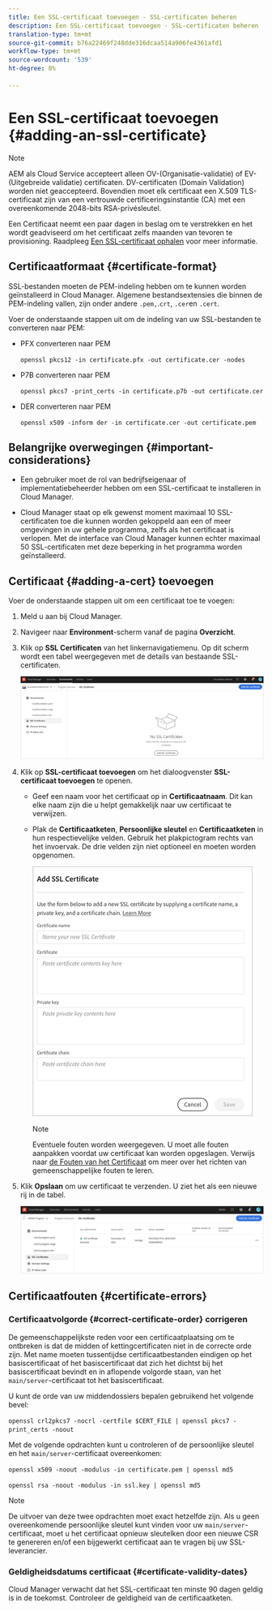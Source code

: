 ```yaml
---
title: Een SSL-certificaat toevoegen - SSL-certificaten beheren
description: Een SSL-certificaat toevoegen - SSL-certificaten beheren
translation-type: tm+mt
source-git-commit: b76a22469f248dde316dcaa514a906fe4361afd1
workflow-type: tm+mt
source-wordcount: '539'
ht-degree: 0%

---
```



# Een SSL-certificaat toevoegen {#adding-an-ssl-certificate}

>[!NOTE]
>AEM als Cloud Service accepteert alleen OV-(Organisatie-validatie) of EV-(Uitgebreide validatie) certificaten. DV-certificaten (Domain Validation) worden niet geaccepteerd. Bovendien moet elk certificaat een X.509 TLS-certificaat zijn van een vertrouwde certificeringsinstantie (CA) met een overeenkomende 2048-bits RSA-privésleutel.

Een Certificaat neemt een paar dagen in beslag om te verstrekken en het wordt geadviseerd om het certificaat zelfs maanden van tevoren te provisioning. Raadpleeg [Een SSL-certificaat ophalen](/help/implementing/cloud-manager/managing-ssl-certifications/get-ssl-certificate.md) voor meer informatie.

## Certificaatformaat {#certificate-format}

SSL-bestanden moeten de PEM-indeling hebben om te kunnen worden geïnstalleerd in Cloud Manager. Algemene bestandsextensies die binnen de PEM-indeling vallen, zijn onder andere `.pem,`.`crt`,  `.cer`en  `.cert`.

Voer de onderstaande stappen uit om de indeling van uw SSL-bestanden te converteren naar PEM:

* PFX converteren naar PEM

   `openssl pkcs12 -in certificate.pfx -out certificate.cer -nodes`

* P7B converteren naar PEM

   `openssl pkcs7 -print_certs -in certificate.p7b -out certificate.cer`

* DER converteren naar PEM

   `openssl x509 -inform der -in certificate.cer -out certificate.pem`

## Belangrijke overwegingen {#important-considerations}

* Een gebruiker moet de rol van bedrijfseigenaar of implementatiebeheerder hebben om een SSL-certificaat te installeren in Cloud Manager.

* Cloud Manager staat op elk gewenst moment maximaal 10 SSL-certificaten toe die kunnen worden gekoppeld aan een of meer omgevingen in uw gehele programma, zelfs als het certificaat is verlopen. Met de interface van Cloud Manager kunnen echter maximaal 50 SSL-certificaten met deze beperking in het programma worden geïnstalleerd.

## Certificaat {#adding-a-cert} toevoegen

Voer de onderstaande stappen uit om een certificaat toe te voegen:

1. Meld u aan bij Cloud Manager.
1. Navigeer naar **Environment**-scherm vanaf de pagina **Overzicht**.
1. Klik op **SSL Certificaten** van het linkernavigatiemenu. Op dit scherm wordt een tabel weergegeven met de details van bestaande SSL-certificaten.

   ![](/help/implementing/cloud-manager/assets/ssl/ssl-cert-1.png)

1. Klik op **SSL-certificaat toevoegen** om het dialoogvenster **SSL-certificaat toevoegen** te openen.

   * Geef een naam voor het certificaat op in **Certificaatnaam**. Dit kan elke naam zijn die u helpt gemakkelijk naar uw certificaat te verwijzen.
   * Plak de **Certificaatketen**, **Persoonlijke sleutel** en **Certificaatketen** in hun respectievelijke velden. Gebruik het plakpictogram rechts van het invoervak.
De drie velden zijn niet optioneel en moeten worden opgenomen.

      ![](/help/implementing/cloud-manager/assets/ssl/ssl-cert-02.png)


      >[!NOTE]
      >Eventuele fouten worden weergegeven. U moet alle fouten aanpakken voordat uw certificaat kan worden opgeslagen. Verwijs naar [de Fouten van het Certificaat](#certificate-errors) om meer over het richten van gemeenschappelijke fouten te leren.

1. Klik **Opslaan** om uw certificaat te verzenden. U ziet het als een nieuwe rij in de tabel.

   ![](/help/implementing/cloud-manager/assets/ssl/ssl-cert-3.png)

## Certificaatfouten {#certificate-errors}

### Certificaatvolgorde {#correct-certificate-order} corrigeren

De gemeenschappelijkste reden voor een certificaatplaatsing om te ontbreken is dat de midden of kettingcertificaten niet in de correcte orde zijn. Met name moeten tussentijdse certificaatbestanden eindigen op het basiscertificaat of het basiscertificaat dat zich het dichtst bij het basiscertificaat bevindt en in aflopende volgorde staan, van het `main/server`-certificaat tot het basiscertificaat.

U kunt de orde van uw middendossiers bepalen gebruikend het volgende bevel:

`openssl crl2pkcs7 -nocrl -certfile $CERT_FILE | openssl pkcs7 -print_certs -noout`

Met de volgende opdrachten kunt u controleren of de persoonlijke sleutel en het `main/server`-certificaat overeenkomen:

`openssl x509 -noout -modulus -in certificate.pem | openssl md5`

`openssl rsa -noout -modulus -in ssl.key | openssl md5`

>[!NOTE]
>De uitvoer van deze twee opdrachten moet exact hetzelfde zijn. Als u geen overeenkomende persoonlijke sleutel kunt vinden voor uw `main/server`-certificaat, moet u het certificaat opnieuw sleutelken door een nieuwe CSR te genereren en/of een bijgewerkt certificaat aan te vragen bij uw SSL-leverancier.

### Geldigheidsdatums certificaat {#certificate-validity-dates}

Cloud Manager verwacht dat het SSL-certificaat ten minste 90 dagen geldig is in de toekomst. Controleer de geldigheid van de certificaatketen.
